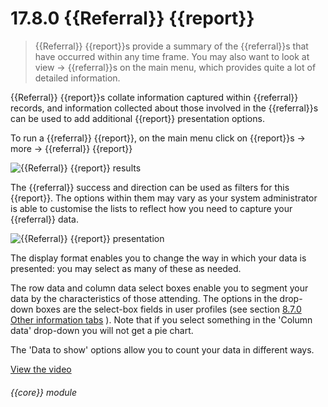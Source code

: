 # 17.8.0    {{Referral}} {{report}}

> {{Referral}} {{report}}s provide a summary of the {{referral}}s that have occurred within any time frame. You may also want to look at view -> {{referral}}s on the main menu, which provides quite a lot of detailed information. 

{{Referral}} {{report}}s collate information captured within {{referral}} records, and information collected about those involved in the {{referral}}s can be used to add additional {{report}} presentation options. 

To run a {{referral}} {{report}}, on the main menu click on {{report}}s -> more -> {{referral}} {{report}} 

![{{Referral}} {{report}} results]({{imgpath}}185a.png)

The {{referral}} success and direction can be used as filters for this {{report}}. The options within them may vary as your system administrator is able to customise the lists to reflect how you need to capture your {{referral}} data. 

![{{Referral}} {{report}} presentation]({{imgpath}}185b.png)

The display format enables you to change the way in which your data is presented: you may select as many of these as needed. 

The row data and column data select boxes enable you to segment your data by the characteristics of those attending. The options in the drop-down boxes are the select-box fields in user profiles (see section [8.7.0  Other information tabs](/help/index/v/{{version}}/p/8.7.0) ). Note that if you select something in the 'Column data' drop-down you will not get a pie chart. 

The 'Data to show' options allow you to count your data in different ways. 

[View the video](/help/video/id/33)
###### {{core}} module

